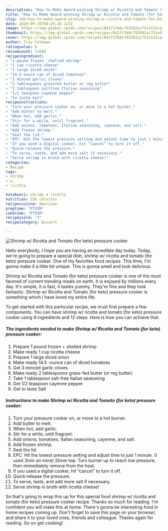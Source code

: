 ```yaml
---
description: "How to Make Award-winning Shrimp w/ Ricotta and Tomato (for keto) pressure cooker"
title: "How to Make Award-winning Shrimp w/ Ricotta and Tomato (for keto) pressure cooker"
slug: 104-how-to-make-award-winning-shrimp-w-ricotta-and-tomato-for-keto-pressure-cooker
date: 2020-09-16T08:29:28.122Z
image: https://img-global.cpcdn.com/recipes/841f1fb8c793392a/751x532cq70/shrimp-w-ricotta-and-tomato-for-keto-pressure-cooker-recipe-main-photo.jpg
thumbnail: https://img-global.cpcdn.com/recipes/841f1fb8c793392a/751x532cq70/shrimp-w-ricotta-and-tomato-for-keto-pressure-cooker-recipe-main-photo.jpg
cover: https://img-global.cpcdn.com/recipes/841f1fb8c793392a/751x532cq70/shrimp-w-ricotta-and-tomato-for-keto-pressure-cooker-recipe-main-photo.jpg
author: Troy Coleman
ratingvalue: 5
reviewcount: 11840
recipeingredient:
- "1 pound frozen  shelled shrimp"
- "1 cup ricotta cheese"
- "1 large diced onion"
- "14.5 ounce can of diced tomatoes"
- "3 minced garlic cloves"
- "2 tablespoons grassfed butter or reg butter"
- "1 tablespoon saltfree Italian seasoning"
- "1/2 teaspoon cayenne pepper"
- "to taste Salt"
recipeinstructions:
- "Turn your pressure cooker on, or move to a hot burner."
- "Add butter to melt."
- "When hot, add garlic."
- "Stir for a while, until fragrant."
- "Add onions, tomatoes, Italian seasoning, cayenne, and salt."
- "Add frozen shrimp."
- "Seal the lid."
- "EPC: Hit the lowest pressure setting and adjust time to just 1 minute. (I used 3min on mine) Stove-top: Turn burner up to reach low pressure, then immediately remove from the heat."
- "If you used a digital cooker, hit “cancel” to turn it off."
- "Quick-release the pressure."
- "To serve, taste, and add more salt if necessary."
- "Serve shrimp in broth with ricotta cheese!"
categories:
- Recipe
tags:
- shrimp
- w
- ricotta

katakunci: shrimp w ricotta 
nutrition: 256 calories
recipecuisine: American
preptime: "PT32M"
cooktime: "PT55M"
recipeyield: "3"
recipecategory: Dessert

---
```



![Shrimp w/ Ricotta and Tomato (for keto) pressure cooker](https://img-global.cpcdn.com/recipes/841f1fb8c793392a/751x532cq70/shrimp-w-ricotta-and-tomato-for-keto-pressure-cooker-recipe-main-photo.jpg)

Hello everybody, I hope you are having an incredible day today. Today, we're going to prepare a special dish, shrimp w/ ricotta and tomato (for keto) pressure cooker. One of my favorites food recipes. This time, I'm gonna make it a little bit unique. This is gonna smell and look delicious.



Shrimp w/ Ricotta and Tomato (for keto) pressure cooker is one of the most favored of current trending meals on earth. It is enjoyed by millions every day. It's simple, it is fast, it tastes yummy. They're fine and they look fantastic. Shrimp w/ Ricotta and Tomato (for keto) pressure cooker is something which I have loved my entire life.


To get started with this particular recipe, we must first prepare a few components. You can have shrimp w/ ricotta and tomato (for keto) pressure cooker using 9 ingredients and 12 steps. Here is how you can achieve that.

<!--inarticleads1-->

##### The ingredients needed to make Shrimp w/ Ricotta and Tomato (for keto) pressure cooker:

1. Prepare 1 pound frozen + shelled shrimp
1. Make ready 1 cup ricotta cheese
1. Prepare 1 large diced onion
1. Make ready 14.5 -ounce can of diced tomatoes
1. Get 3 minced garlic cloves
1. Make ready 2 tablespoons grass-fed butter (or reg butter)
1. Take 1 tablespoon salt-free Italian seasoning
1. Get 1/2 teaspoon cayenne pepper
1. Get to taste Salt




<!--inarticleads2-->

##### Instructions to make Shrimp w/ Ricotta and Tomato (for keto) pressure cooker:

1. Turn your pressure cooker on, or move to a hot burner.
1. Add butter to melt.
1. When hot, add garlic.
1. Stir for a while, until fragrant.
1. Add onions, tomatoes, Italian seasoning, cayenne, and salt.
1. Add frozen shrimp.
1. Seal the lid.
1. EPC: Hit the lowest pressure setting and adjust time to just 1 minute. (I used 3min on mine) Stove-top: Turn burner up to reach low pressure, then immediately remove from the heat.
1. If you used a digital cooker, hit “cancel” to turn it off.
1. Quick-release the pressure.
1. To serve, taste, and add more salt if necessary.
1. Serve shrimp in broth with ricotta cheese!




So that's going to wrap this up for this special food shrimp w/ ricotta and tomato (for keto) pressure cooker recipe. Thanks so much for reading. I'm confident you will make this at home. There's gonna be interesting food in home recipes coming up. Don't forget to save this page on your browser, and share it to your loved ones, friends and colleague. Thanks again for reading. Go on get cooking!
